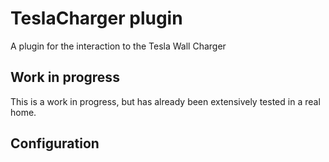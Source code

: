 # TeslaCharger plugin
A plugin for the interaction to the Tesla Wall Charger

## Work in progress

This is a work in progress, but has already been extensively tested in a real home.

## Configuration
